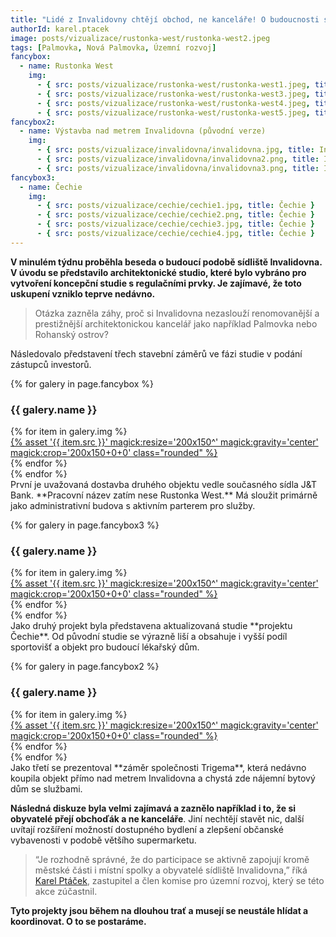 ```yaml
---
title: "Lidé z Invalidovny chtějí obchod, ne kanceláře! O budoucnosti sídliště je třeba diskutovat"
authorId: karel.ptacek
image: posts/vizualizace/rustonka-west/rustonka-west2.jpeg
tags: [Palmovka, Nová Palmovka, Územní rozvoj]
fancybox:
  - name: Rustonka West
    img:
      - { src: posts/vizualizace/rustonka-west/rustonka-west1.jpeg, title: Rustonka West}
      - { src: posts/vizualizace/rustonka-west/rustonka-west3.jpeg, title: Rustonka West}
      - { src: posts/vizualizace/rustonka-west/rustonka-west4.jpeg, title: Rustonka West}
      - { src: posts/vizualizace/rustonka-west/rustonka-west5.jpeg, title: Rustonka West}
fancybox2:
  - name: Výstavba nad metrem Invalidovna (původní verze)
    img:
      - { src: posts/vizualizace/invalidovna/invalidovna.jpg, title: Invalidovna }
      - { src: posts/vizualizace/invalidovna/invalidovna2.png, title: Invalidovna }
      - { src: posts/vizualizace/invalidovna/invalidovna3.png, title: Invalidovna }
fancybox3:
  - name: Čechie
    img:
      - { src: posts/vizualizace/cechie/cechie1.jpg, title: Čechie }
      - { src: posts/vizualizace/cechie/cechie2.png, title: Čechie }
      - { src: posts/vizualizace/cechie/cechie3.jpg, title: Čechie }
      - { src: posts/vizualizace/cechie/cechie4.jpg, title: Čechie }
---
```


**V minulém týdnu proběhla beseda o budoucí podobě sídliště Invalidovna. V úvodu se představilo architektonické studio, které bylo vybráno pro vytvoření koncepční studie s regulačními prvky. Je zajímavé, že toto uskupení vzniklo teprve nedávno.**

>Otázka zazněla záhy, proč si Invalidovna nezaslouží renomovanější a prestižnější architektonickou kancelář jako například Palmovka nebo Rohanský ostrov?  

Následovalo představení třech stavební záměrů ve fázi studie v podání zástupců investorů.

{% for galery in page.fancybox %}
<div class="mt-4">
  <h3>{{ galery.name }}</h3>
  <div class="grid grid-cols-4 gap-4">
  {% for item in galery.img %}
    <div class="">
      <a data-fancybox="gallery" href="{% asset '{{ item.src }}' @path %}" data-caption="{{ item.title }}">{% asset '{{ item.src }}' magick:resize='200x150^' magick:gravity='center' magick:crop='200x150+0+0' class="rounded" %}</a>
    </div>
  {% endfor %}
  </div>
</div>
{% endfor %}
<br /> 
První je uvažovaná dostavba druhého objektu vedle současného sídla J&T Bank. **Pracovní název zatím nese Rustonka West.** Má sloužit primárně jako administrativní budova s aktivním parterem pro služby. 

{% for galery in page.fancybox3 %}
<div class="mt-4">
  <h3>{{ galery.name }}</h3>
  <div class="grid grid-cols-4 gap-4">
  {% for item in galery.img %}
    <div class="">
      <a data-fancybox="gallery" href="{% asset '{{ item.src }}' @path %}" data-caption="{{ item.title }}">{% asset '{{ item.src }}' magick:resize='200x150^' magick:gravity='center' magick:crop='200x150+0+0' class="rounded" %}</a>
    </div>
  {% endfor %}
  </div>
</div>
{% endfor %}
<br />
Jako druhý projekt byla představena aktualizovaná studie **projektu Čechie**. Od původní studie se výrazně liší a obsahuje i vyšší podíl sportovišť a objekt pro budoucí lékařský dům. 

{% for galery in page.fancybox2 %}
<div class="mt-4">
  <h3>{{ galery.name }}</h3>
  <div class="grid grid-cols-4 gap-4">
  {% for item in galery.img %}
    <div class="">
      <a data-fancybox="gallery" href="{% asset '{{ item.src }}' @path %}" data-caption="{{ item.title }}">{% asset '{{ item.src }}' magick:resize='200x150^' magick:gravity='center' magick:crop='200x150+0+0' class="rounded" %}</a>
    </div>
  {% endfor %}
  </div>
</div>
{% endfor %}
<br />
Jako třetí se prezentoval **záměr společnosti Trigema**, která nedávno koupila objekt přímo nad metrem Invalidovna a chystá zde nájemní bytový dům se službami.

**Následná diskuze byla velmi zajímavá a zaznělo například i to, že si obyvatelé přejí obchoďák a ne kanceláře**. Jiní nechtějí stavět nic, další uvítají rozšíření možností dostupného bydlení a zlepšení občanské vybavenosti v podobě většího supermarketu.

>“Je rozhodně správné, že do participace se aktivně zapojují kromě městské části i místní spolky a obyvatelé sídliště Invalidovna,” říká [Karel Ptáček](http://praha8.pirati.cz/lide/karel-ptacek.html), zastupitel a člen komise pro územní rozvoj, který se této akce zúčastnil.

**Tyto projekty jsou během na dlouhou trať a musejí se neustále hlídat a koordinovat. O to se postaráme.**
